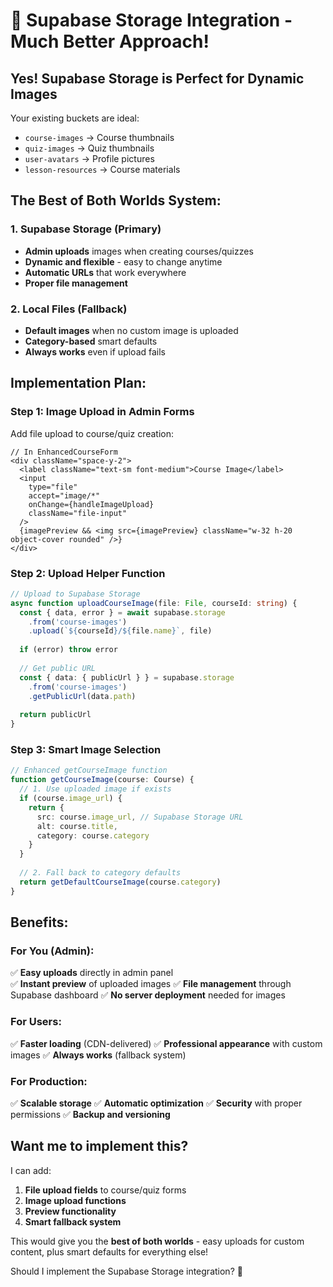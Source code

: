 # 🚀 Supabase Storage Integration - Much Better Approach!

## Yes! Supabase Storage is Perfect for Dynamic Images

Your existing buckets are ideal:
- `course-images` → Course thumbnails  
- `quiz-images` → Quiz thumbnails
- `user-avatars` → Profile pictures
- `lesson-resources` → Course materials

## The Best of Both Worlds System:

### **1. Supabase Storage (Primary)**
- **Admin uploads** images when creating courses/quizzes
- **Dynamic and flexible** - easy to change anytime
- **Automatic URLs** that work everywhere
- **Proper file management**

### **2. Local Files (Fallback)**  
- **Default images** when no custom image is uploaded
- **Category-based** smart defaults
- **Always works** even if upload fails

## Implementation Plan:

### **Step 1: Image Upload in Admin Forms**
Add file upload to course/quiz creation:

```tsx
// In EnhancedCourseForm
<div className="space-y-2">
  <label className="text-sm font-medium">Course Image</label>
  <input 
    type="file" 
    accept="image/*"
    onChange={handleImageUpload}
    className="file-input"
  />
  {imagePreview && <img src={imagePreview} className="w-32 h-20 object-cover rounded" />}
</div>
```

### **Step 2: Upload Helper Function**
```typescript
// Upload to Supabase Storage
async function uploadCourseImage(file: File, courseId: string) {
  const { data, error } = await supabase.storage
    .from('course-images')
    .upload(`${courseId}/${file.name}`, file)
    
  if (error) throw error
  
  // Get public URL
  const { data: { publicUrl } } = supabase.storage
    .from('course-images')
    .getPublicUrl(data.path)
    
  return publicUrl
}
```

### **Step 3: Smart Image Selection**
```typescript
// Enhanced getCourseImage function
function getCourseImage(course: Course) {
  // 1. Use uploaded image if exists
  if (course.image_url) {
    return {
      src: course.image_url, // Supabase Storage URL
      alt: course.title,
      category: course.category
    }
  }
  
  // 2. Fall back to category defaults
  return getDefaultCourseImage(course.category)
}
```

## Benefits:

### **For You (Admin):**
✅ **Easy uploads** directly in admin panel  
✅ **Instant preview** of uploaded images
✅ **File management** through Supabase dashboard
✅ **No server deployment** needed for images

### **For Users:**
✅ **Faster loading** (CDN-delivered)
✅ **Professional appearance** with custom images
✅ **Always works** (fallback system)

### **For Production:**
✅ **Scalable storage** 
✅ **Automatic optimization**
✅ **Security** with proper permissions
✅ **Backup and versioning**

## Want me to implement this?

I can add:
1. **File upload fields** to course/quiz forms
2. **Image upload functions** 
3. **Preview functionality**
4. **Smart fallback system**

This would give you the **best of both worlds** - easy uploads for custom content, plus smart defaults for everything else!

Should I implement the Supabase Storage integration? 🚀
